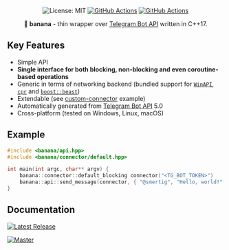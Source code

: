 <p align="center">
  <img src="https://img.shields.io/badge/License-MIT-blue.svg" alt="License: MIT">
  <a href="https://github.com/Smertig/banana/actions"><img src="https://github.com/Smertig/banana/workflows/Tagged%20Release/badge.svg" alt="GitHub Actions"></a>
  <a href="https://github.com/Smertig/banana/actions"><img src="https://github.com/Smertig/banana/workflows/Build%20On%20Push/badge.svg" alt="GitHub Actions"></a>
</p>

<p align="center">
  🍌 <b>banana</b> - thin wrapper over <a href="https://core.telegram.org/bots/api">Telegram Bot API</a> written in C++17.
</p>

## Key Features

 - Simple API
 - **Single interface for both blocking, non-blocking and even coroutine-based operations**
 - Generic in terms of networking backend (bundled support for [`WinAPI`](https://docs.microsoft.com/en-us/windows/win32/api/wininet/nf-wininet-httpsendrequesta), [`cpr`](https://github.com/whoshuu/cpr) and [`boost::beast`](https://github.com/boostorg/beast))
 - Extendable (see [custom-connector](https://github.com/Smertig/banana/blob/master/example/custom-connector-blocking.cpp) example)
 - Automatically generated from [Telegram Bot API](https://core.telegram.org/bots/api) 5.0
 - Cross-platform (tested on Windows, Linux, macOS)

## Example

```c++
#include <banana/api.hpp>
#include <banana/connector/default.hpp>

int main(int argc, char** argv) {
    banana::connector::default_blocking connector("<TG_BOT_TOKEN>")
    banana::api::send_message(connector, { "@smertig", "Hello, world!" });
}
```

## Documentation

[![Latest Release](https://img.shields.io/github/v/release/smertig/banana?label=Banana%20Docs)](https://smertig.github.io/banana/v0.1.0)

[![Master](https://img.shields.io/badge/Banana%20Docs-master-blue.svg)](https://smertig.github.io/banana/master)
